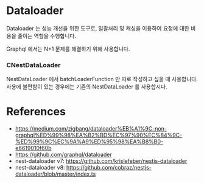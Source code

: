 # Dataloader

Dataloader 는 성능 개선을 위한 도구로, 일괄처리 및 캐싱을 이용하여 요청에 대한 비용을 줄이는 역할을 수행합니다.

Graphql 에서는 N+1 문제를 해결하기 위해 사용합니다.

### CNestDataLoader

NestDataLoader 에서 batchLoaderFunction 만 따로 작성하고 싶을 때 사용합니다.
사용에 불편함이 있는 경우에는 기존의 NestDataLoader 를 사용합시다.

# References

- https://medium.com/zigbang/dataloader%EB%A1%9C-non-graphql%ED%99%98%EA%B2%BD%EC%97%90%EC%84%9C-%ED%99%9C%EC%9A%A9%ED%95%98%EA%B8%B0-e6619010f60b
- https://github.com/graphql/dataloader
- nest-dataloader v7: https://github.com/krislefeber/nestjs-dataloader
- nest-dataloader v8: https://github.com/cobraz/nestjs-dataloader/blob/master/index.ts
